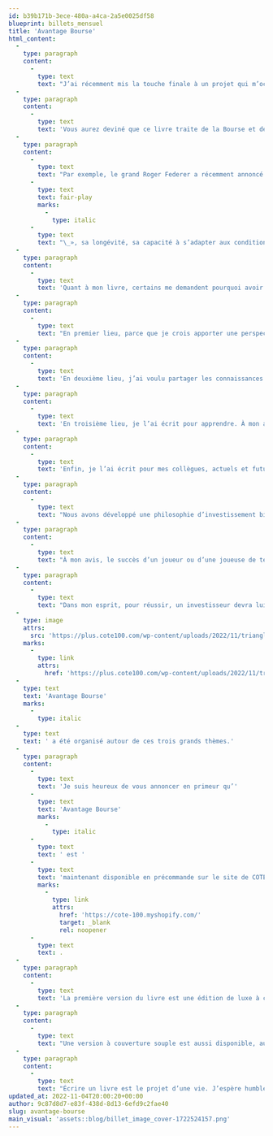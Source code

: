 ```yaml
---
id: b39b171b-3ece-480a-a4ca-2a5e0025df58
blueprint: billets_mensuel
title: 'Avantage Bourse'
html_content:
  -
    type: paragraph
    content:
      -
        type: text
        text: "J’ai récemment mis la touche finale à un projet qui m’occupe depuis près de sept ans : un livre, dont le titre est «\_Avantage Bourse\_». Il sera publié au cours des prochaines semaines."
  -
    type: paragraph
    content:
      -
        type: text
        text: 'Vous aurez deviné que ce livre traite de la Bourse et de l’investissement. Mais, j’ai aussi considéré l’angle d’un autre monde que je connais bien pour y avoir pataugé presque toute ma vie : le tennis. C’est que je vois de nombreuses analogies entre les deux mondes. Je crois également que des exemples tennistiques permettent de mieux comprendre de nombreuses facettes de l’investissement.'
  -
    type: paragraph
    content:
      -
        type: text
        text: "Par exemple, le grand Roger Federer a récemment annoncé sa retraite du tennis professionnel. C’est une triste nouvelle pour moi, mais aussi une occasion de me rappeler les qualités qui ont fait de Federer une légende : sa passion pour le sport, son humilité, son intégrité, son «\_"
      -
        type: text
        text: fair-play
        marks:
          -
            type: italic
      -
        type: text
        text: "\_», sa longévité, sa capacité à s’adapter aux conditions changeantes, son désir de vaincre, sa capacité à maintenir le cap dans les situations tendues, etc. Voilà toutes des qualités requises pour réussir en Bourse. Porteur de ces qualités, si Federer décidait de tourner son attention vers l’investissement boursier au cours des prochaines décennies, permettez-moi de croire qu’il y réussirait très bien."
  -
    type: paragraph
    content:
      -
        type: text
        text: 'Quant à mon livre, certains me demandent pourquoi avoir entrepris un tel projet alors qu’il y a déjà tant de livres traitant de l’investissement?'
  -
    type: paragraph
    content:
      -
        type: text
        text: "En premier lieu, parce que je crois apporter une perspective différente à ce qui a déjà été écrit.\_Les analogies avec le sport, en particulier le tennis, différencient mon livre des innombrables livres que j’ai lus sur la Bourse et l’investissement."
  -
    type: paragraph
    content:
      -
        type: text
        text: 'En deuxième lieu, j’ai voulu partager les connaissances que j’ai acquises dans le monde de l’investissement au cours des 30 dernières années. Au fil des ans, j’ai commis bien des erreurs et appris plusieurs leçons – mon livre permettra peut-être à quelques investisseurs d’éviter de répéter ces erreurs.'
  -
    type: paragraph
    content:
      -
        type: text
        text: 'En troisième lieu, je l’ai écrit pour apprendre. À mon avis, il n’y a rien de mieux qu’écrire pour bien comprendre et assimiler un sujet. Écrire ce livre m’a beaucoup enseigné.'
  -
    type: paragraph
    content:
      -
        type: text
        text: 'Enfin, je l’ai écrit pour mes collègues, actuels et futurs, chez COTE 100. Et bien sûr, pour les investisseurs qui nous font confiance depuis de nombreuses années, soit en nous confiant la gestion d’une partie de leurs économies, soit en s’abonnant à COTE 100+ (la Lettre financière COTE 100) pour les aider dans la gestion de leurs propres placements.'
  -
    type: paragraph
    content:
      -
        type: text
        text: "Nous avons développé une philosophie d’investissement bien à nous au cours des 34 années d’existence de notre entreprise. Une philosophie qui a toujours été articulée autour du Système COTE 100 que mon père, Guy, a développé aux débuts de COTE 100. Au cours des dernières années, nous avons néanmoins entrepris un virage certain vers la qualité. Nous accordons aujourd’hui une importance prépondérante à la qualité de nos entreprises, quitte à payer un peu plus cher pour nos titres. La durabilité du modèle d’affaires d’une société, les barrières à l’entrée qui la protège de la concurrence à long terme, l’«\_optionalité\_» et l’\_«\_essentialité\_» des activités d’une entreprise, sont des éléments qui ont pris une importance capitale dans notre sélection de titres; je les présente dans mon livre."
  -
    type: paragraph
    content:
      -
        type: text
        text: "À mon avis, le succès d’un joueur ou d’une joueuse de tennis dépend de sa capacité à développer trois facettes de son jeu\_: 1- l’aspect physique et technique; 2- l’aspect stratégique et 3- l’aspect psychologique. Dans mon esprit, ces trois facettes forment les arêtes d’un triangle équilatéral. Pour réussir, chaque arête du triangle doit être robuste; la faiblesse d’une seule compromet la solidité du triangle… et le succès de l’athlète."
  -
    type: paragraph
    content:
      -
        type: text
        text: "Dans mon esprit, pour réussir, un investisseur devra lui aussi développer les trois arêtes d’un triangle équilatéral. Quelque peu différentes de celles du joueur de tennis, elles sont néanmoins similaires\_:"
  -
    type: image
    attrs:
      src: 'https://plus.cote100.com/wp-content/uploads/2022/11/triangle_billet-fr.png'
    marks:
      -
        type: link
        attrs:
          href: 'https://plus.cote100.com/wp-content/uploads/2022/11/triangle_billet-fr.png'
  -
    type: text
    text: 'Avantage Bourse'
    marks:
      -
        type: italic
  -
    type: text
    text: ' a été organisé autour de ces trois grands thèmes.'
  -
    type: paragraph
    content:
      -
        type: text
        text: 'Je suis heureux de vous annoncer en primeur qu’'
      -
        type: text
        text: 'Avantage Bourse'
        marks:
          -
            type: italic
      -
        type: text
        text: ' est '
      -
        type: text
        text: 'maintenant disponible en précommande sur le site de COTE 100'
        marks:
          -
            type: link
            attrs:
              href: 'https://cote-100.myshopify.com/'
              target: _blank
              rel: noopener
      -
        type: text
        text: .
  -
    type: paragraph
    content:
      -
        type: text
        text: 'La première version du livre est une édition de luxe à couverture rigide au prix de 49,95 $, frais d’expédition inclus, taxes en sus. Pour ceux qui le désirent, cette édition sera dédicacée personnellement.'
  -
    type: paragraph
    content:
      -
        type: text
        text: "Une version à couverture souple est aussi disponible, au prix de 34,95\_$ (frais d’expédition inclus, taxes en sus)."
  -
    type: paragraph
    content:
      -
        type: text
        text: "Écrire un livre est le projet d’une vie. J’espère humblement qu’il contribuera à la littératie financière de nos investisseurs et qu’il leur permettra d’améliorer leur «\_performance\_» au cours des nombreuses prochaines années. Un grand merci à tous ceux qui ont contribué à l’accomplissement de ce projet!"
updated_at: 2022-11-04T20:00:20+00:00
author: 9c87d8d7-e83f-438d-8d13-6efd9c2fae40
slug: avantage-bourse
main_visual: 'assets::blog/billet_image_cover-1722524157.png'
---
```

